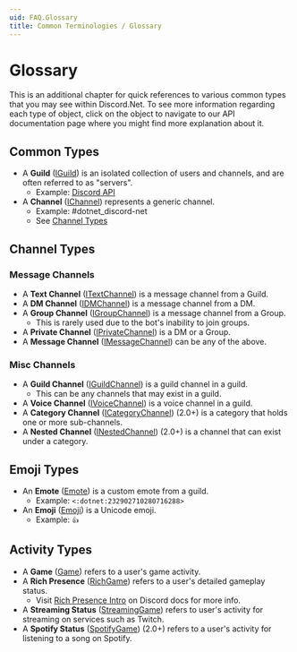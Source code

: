 ```yaml
---
uid: FAQ.Glossary
title: Common Terminologies / Glossary
---
```


# Glossary

This is an additional chapter for quick references to various common
types that you may see within Discord.Net. To see more information
regarding each type of object, click on the object to navigate
to our API documentation page where you might find more explanation
about it.

## Common Types

* A **Guild** ([IGuild]) is an isolated collection of users and
channels, and are often referred to as "servers".
	- Example: [Discord API](https://discord.gg/jkrBmQR)
* A **Channel** ([IChannel]) represents a generic channel.
	- Example: #dotnet_discord-net
	- See [Channel Types](#channel-types)

[IGuild]: xref:Discord.IGuild
[IChannel]: xref:Discord.IChannel

## Channel Types

### Message Channels
* A **Text Channel** ([ITextChannel]) is a message channel from a
Guild.
* A **DM Channel** ([IDMChannel]) is a message channel from a DM.
* A **Group Channel** ([IGroupChannel]) is a message channel from a
Group.
	- This is rarely used due to the bot's inability to join groups.
* A **Private Channel** ([IPrivateChannel]) is a DM or a Group.
* A **Message Channel** ([IMessageChannel]) can be any of the above.

### Misc Channels
* A **Guild Channel** ([IGuildChannel]) is a guild channel in a guild.
	- This can be any channels that may exist in a guild.
* A **Voice Channel** ([IVoiceChannel]) is a voice channel in a guild.
* A **Category Channel** ([ICategoryChannel]) (2.0+) is a category that
holds one or more sub-channels.
* A **Nested Channel** ([INestedChannel]) (2.0+) is a channel that can
exist under a category.

[INestedChannel]: xref:Discord.INestedChannel
[IGuildChannel]: xref:Discord.IGuildChannel
[IMessageChannel]: xref:Discord.IMessageChannel
[ITextChannel]: xref:Discord.ITextChannel
[IGroupChannel]: xref:Discord.IGroupChannel
[IDMChannel]: xref:Discord.IDMChannel
[IPrivateChannel]: xref:Discord.IPrivateChannel
[IVoiceChannel]: xref:Discord.IVoiceChannel
[ICategoryChannel]: xref:Discord.ICategoryChannel

## Emoji Types

* An **Emote** ([Emote]) is a custom emote from a guild.
	- Example: `<:dotnet:232902710280716288>`
* An **Emoji** ([Emoji]) is a Unicode emoji.
	- Example: `👍`

[Emote]: xref:Discord.Emote
[Emoji]: xref:Discord.Emoji

## Activity Types

* A **Game** ([Game]) refers to a user's game activity.
* A **Rich Presence** ([RichGame]) refers to a user's detailed
gameplay status.
	- Visit [Rich Presence Intro] on Discord docs for more info.
* A **Streaming Status** ([StreamingGame]) refers to user's activity
for streaming on services such as Twitch.
* A **Spotify Status** ([SpotifyGame]) (2.0+) refers to a user's
activity for listening to a song on Spotify.

[Game]: xref:Discord.Game
[RichGame]: xref:Discord.RichGame
[StreamingGame]: xref:Discord.StreamingGame
[SpotifyGame]: xref:Discord.SpotifyGame
[Rich Presence Intro]: https://discord.com/developers/docs/rich-presence/best-practices
